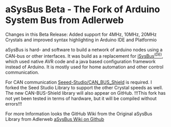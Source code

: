# aSysBus Beta - The Fork of Arduino System Bus from Adlerweb
Changes in this Beta Release:
Added support for 4MHz, 10MHz, 20MHz Crystals and improved syntax highlighting in Arduino IDE and Platformio

aSysBus is hard- and software to build a network of arduino nodes using a CAN-bus or other interfaces. It was build as a replacement for [iSysBus<sup>(DE)</sup>](https://www.mikrocontroller.net/articles/Hausbus_Diskussion), which used native AVR code and a java based configuration framework instead of Arduino. It is mostly used for home automation and other control communication.

For CAN communication [Seeed-Studio/CAN_BUS_Shield](https://github.com/Seeed-Studio/CAN_BUS_Shield) is required. 
I forked the Seed Studio Library to support the other Crystal speeds as well. The new CAN-BUS-Shield library will also appear on GitHub.
!!!This fork has not yet been tested in terms of hardware, but it will be compiled without errors!!!

For more Information looks the GitHub Wiki from the Original aSysBus Library from Adlerweb [aSysBus Wiki on Github](https://github.com/adlerweb/asysbus/wiki)